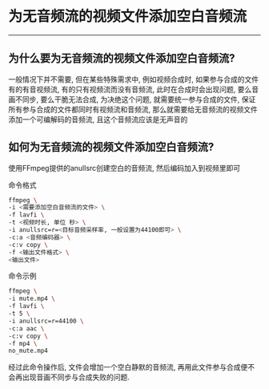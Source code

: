 # 为无音频流的视频文件添加空白音频流

---

## 为什么要为无音频流的视频文件添加空白音频流?

一般情况下并不需要, 但在某些特殊需求中, 例如视频合成时, 如果参与合成的文件有的有音视频流, 有的只有视频流而没有音频流, 此时在合成时会出现问题, 要么音画不同步, 要么干脆无法合成, 为决绝这个问题, 就需要统一参与合成的文件, 保证所有参与合成的文件都同时有视频流和音频流, 那么就需要给无音频流的视频文件添加一个可编解码的音频流, 且这个音频流应该是无声音的

## 如何为无音频流的视频文件添加空白音频流?

使用FFmpeg提供的anullsrc创建空白的音频流, 然后编码加入到视频里即可

命令格式

```bash
ffmpeg \
-i <需要添加空白音频流的文件> \
-f lavfi \
-t <视频时长, 单位 秒> \
-i anullsrc=r=<目标音频采样率, 一般设置为44100即可> \
-c:a <音频编码器> \
-c:v copy \
-f <输出文件格式> \
<输出文件>
```

命令示例

```bash
ffmpeg \
-i mute.mp4 \
-f lavfi \
-t 5 \
-i anullsrc=r=44100 \
-c:a aac \
-c:v copy \
-f mp4 \
no_mute.mp4
```

经过此命令操作后, 文件会增加一个空白静默的音频流, 再用此文件参与合成便不会再出现音画不同步与合成失败的问题.